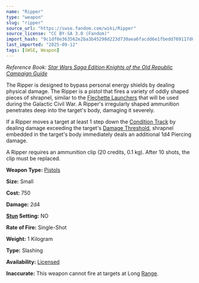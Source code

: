 ```yaml
---
name: "Ripper"
type: "weapon"
slug: "ripper"
source_url: "https://swse.fandom.com/wiki/Ripper"
source_license: "CC BY-SA 3.0 (Fandom)"
import_hash: "9c1df0e363562e2ba3b45298d223d730aea6facdd6e1fbedd769117d6b61470a"
last_imported: "2025-09-12"
tags: [SWSE, Weapon]
---
```

*Reference Book:* *[Star Wars Saga Edition Knights of the Old Republic Campaign Guide](https://swse.fandom.com/wiki/Star_Wars_Saga_Edition_Knights_of_the_Old_Republic_Campaign_Guide)*

The Ripper is designed to bypass personal energy shields by dealing physical damage. The Ripper is a pistol that fires a variety of oddly shaped pieces of shrapnel, similar to the [Flechette Launchers](https://swse.fandom.com/wiki/Flechette_Launchers) that will be used during the Galactic Civil War. A Ripper's irregularly shaped ammunition penetrates deep into the target's body, damaging it severely.

If a Ripper moves a target at least 1 step down the [Condition Track](https://swse.fandom.com/wiki/Condition_Track) by dealing damage exceeding the target's [Damage Threshold](https://swse.fandom.com/wiki/Damage_Threshold), shrapnel embedded in the target's body immediately deals an additional 1d4 Piercing damage.

A Ripper requires an ammunition clip (20 credits, 0.1 kg). After 10 shots, the clip must be replaced.

**Weapon Type:** [Pistols](https://swse.fandom.com/wiki/Pistols)

**Size:** Small

**Cost:** 750

**Damage:** 2d4

**[Stun](https://swse.fandom.com/wiki/Stun) Setting:** NO

**Rate of Fire:** Single-Shot

**Weight:** 1 Kilogram

**Type:** Slashing

**Availability:** [Licensed](https://swse.fandom.com/wiki/Licensed)

**Inaccurate:** This weapon cannot fire at targets at Long [Range](https://swse.fandom.com/wiki/Range).
